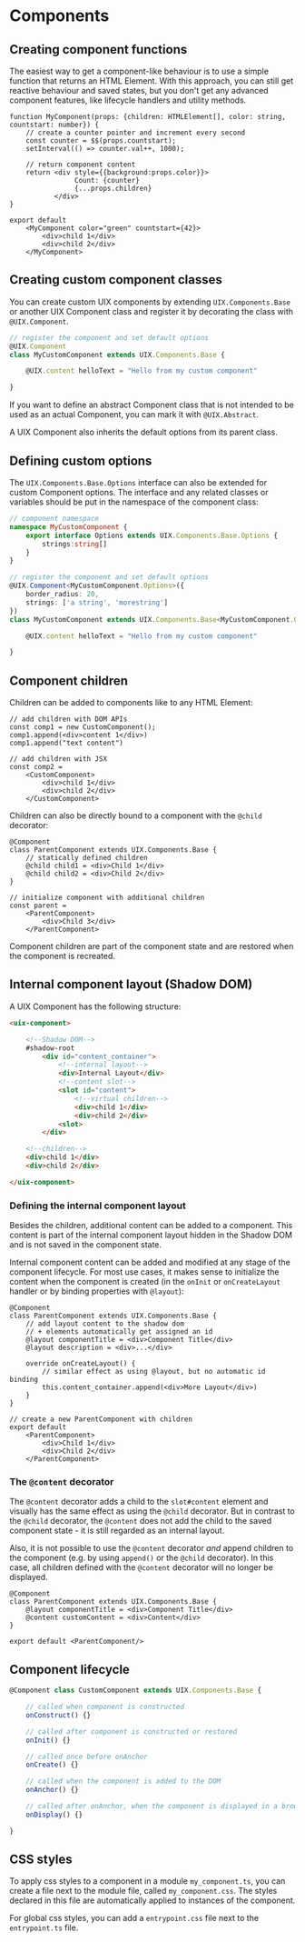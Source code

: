 
# Components

## Creating component functions

The easiest way to get a component-like behaviour is to use a simple function that returns an HTML Element.
With this approach, you can still get reactive behaviour and saved states, but you don't get any advanced component features, like
lifecycle handlers and utility methods.

```tsx
function MyComponent(props: {children: HTMLElement[], color: string, countstart: number}) {
    // create a counter pointer and increment every second
    const counter = $$(props.countstart);
    setInterval(() => counter.val++, 1000);

    // return component content
    return <div style={{background:props.color}}>
            	Count: {counter}
            	{...props.children}
    	   </div>
}

export default
    <MyComponent color="green" countstart={42}>
        <div>child 1</div>
        <div>child 2</div>
    </MyComponent>
```

## Creating custom component classes

You can create custom UIX components by extending `UIX.Components.Base` or another UIX Component class and register it by decorating the class with `@UIX.Component`.


```typescript
// register the component and set default options
@UIX.Component
class MyCustomComponent extends UIX.Components.Base {

    @UIX.content helloText = "Hello from my custom component"

}
```
If you want to define an abstract Component class that is not intended to be used as an actual Component, you can mark it with `@UIX.Abstract`.


A UIX Component also inherits the default options from its parent class.


## Defining custom options 

The `UIX.Components.Base.Options` interface can also be extended for custom Component options. 
The interface and any related classes or variables should be put in the namespace of the component class:


```typescript
// component namespace
namespace MyCustomComponent {
    export interface Options extends UIX.Components.Base.Options {
        strings:string[]
    }
}

// register the component and set default options
@UIX.Component<MyCustomComponent.Options>({
    border_radius: 20,
    strings: ['a string', 'morestring']
})
class MyCustomComponent extends UIX.Components.Base<MyCustomComponent.Options> {

    @UIX.content helloText = "Hello from my custom component"

}
```

## Component children

Children can be added to components like to any HTML Element:
```tsx
// add children with DOM APIs
const comp1 = new CustomComponent();
comp1.append(<div>content 1</div>)
comp1.append("text content")

// add children with JSX
const comp2 = 
    <CustomComponent>
        <div>child 1</div>
        <div>child 2</div>
    </CustomComponent>
```

Children can also be directly bound to a component with the `@child` decorator:
```tsx
@Component
class ParentComponent extends UIX.Components.Base {
    // statically defined children
    @child child1 = <div>Child 1</div>
    @child child2 = <div>Child 2</div>
}

// initialize component with additional children
const parent = 
    <ParentComponent>
        <div>Child 3</div>
    </ParentComponent>
```

Component children are part of the component state and are restored when the component is recreated.


## Internal component layout (Shadow DOM)

A UIX Component has the following structure:
```html
<uix-component>

    <!--Shadow DOM-->
    #shadow-root
        <div id="content_container">
            <!--internal layout-->
            <div>Internal Layout</div>
            <!--content slot-->
            <slot id="content">
                <!--virtual children-->
                <div>child 1</div>
                <div>child 2</div>
            <slot>
        </div>

    <!--children-->
    <div>child 1</div>
    <div>child 2</div>

</uix-component>
```
### Defining the internal component layout

Besides the children, additional content can be added to a component.
This content is part of the internal component layout hidden in the Shadow DOM and is not saved in the component state.

Internal component content can be added and modified at any stage of the component lifecycle.
For most use cases, it makes sense to initialize the content when the component is created (in the `onInit` or `onCreateLayout` handler or by binding properties with `@layout`):

```tsx
@Component
class ParentComponent extends UIX.Components.Base {
    // add layout content to the shadow dom
    // + elements automatically get assigned an id
    @layout componentTitle = <div>Component Title</div>
    @layout description = <div>...</div>

    override onCreateLayout() {
        // similar effect as using @layout, but no automatic id binding
        this.content_container.append(<div>More Layout</div>)
    }
}

// create a new ParentComponent with children
export default 
    <ParentComponent>
        <div>Child 1</div>
        <div>Child 2</div>
    </ParentComponent>
```
### The `@content` decorator

The `@content` decorator adds a child to the `slot#content` element and visually has the same effect as using the `@child` decorator.
But in contrast to the `@child` decorator, the `@content` does not add the child to the saved component state - it is still regarded as an internal layout. 

Also, it is not possible to use the `@content` decorator *and* append children to the component (e.g. by using `append()` or the `@child` decorator). In this case, all children defined with the `@content` decorator will no longer be displayed.

```tsx
@Component
class ParentComponent extends UIX.Components.Base {
    @layout componentTitle = <div>Component Title</div>
    @content customContent = <div>Content</div>
}

export default <ParentComponent/>
```



## Component lifecycle


```typescript
@Component class CustomComponent extends UIX.Components.Base {

    // called when component is constructed
    onConstruct() {}

    // called after component is constructed or restored
    onInit() {}

	// called once before onAnchor
    onCreate() {}

    // called when the component is added to the DOM
    onAnchor() {}

    // called after onAnchor, when the component is displayed in a browser context
    onDisplay() {}

}

```

## CSS styles

To apply css styles to a component in a module `my_component.ts`, you can create a file next to the module file, called `my_component.css`. 
The styles declared in this file are automatically applied to instances of the component.

For global css styles, you can add a `entrypoint.css` file next to the `entrypoint.ts` file.